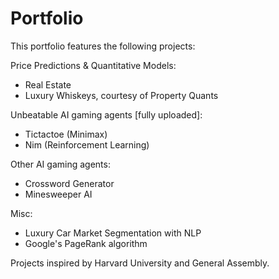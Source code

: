 # Portfolio

This portfolio features the following projects:

Price Predictions & Quantitative Models:
- Real Estate
- Luxury Whiskeys, courtesy of Property Quants

Unbeatable AI gaming agents [fully uploaded]:
- Tictactoe (Minimax)
- Nim (Reinforcement Learning)

Other AI gaming agents:
- Crossword Generator
- Minesweeper AI

Misc:
- Luxury Car Market Segmentation with NLP
- Google's PageRank algorithm

Projects inspired by Harvard University and General Assembly.
